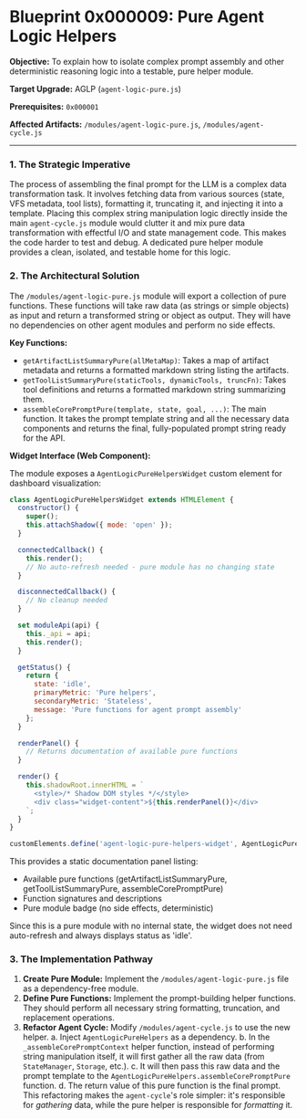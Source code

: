 # Blueprint 0x000009: Pure Agent Logic Helpers

**Objective:** To explain how to isolate complex prompt assembly and other deterministic reasoning logic into a testable, pure helper module.

**Target Upgrade:** AGLP (`agent-logic-pure.js`)


**Prerequisites:** `0x000001`

**Affected Artifacts:** `/modules/agent-logic-pure.js`, `/modules/agent-cycle.js`

---

### 1. The Strategic Imperative

The process of assembling the final prompt for the LLM is a complex data transformation task. It involves fetching data from various sources (state, VFS metadata, tool lists), formatting it, truncating it, and injecting it into a template. Placing this complex string manipulation logic directly inside the main `agent-cycle.js` module would clutter it and mix pure data transformation with effectful I/O and state management code. This makes the code harder to test and debug. A dedicated pure helper module provides a clean, isolated, and testable home for this logic.

### 2. The Architectural Solution

The `/modules/agent-logic-pure.js` module will export a collection of pure functions. These functions will take raw data (as strings or simple objects) as input and return a transformed string or object as output. They will have no dependencies on other agent modules and perform no side effects.

**Key Functions:**
-   `getArtifactListSummaryPure(allMetaMap)`: Takes a map of artifact metadata and returns a formatted markdown string listing the artifacts.
-   `getToolListSummaryPure(staticTools, dynamicTools, truncFn)`: Takes tool definitions and returns a formatted markdown string summarizing them.
-   `assembleCorePromptPure(template, state, goal, ...)`: The main function. It takes the prompt template string and all the necessary data components and returns the final, fully-populated prompt string ready for the API.

**Widget Interface (Web Component):**

The module exposes a `AgentLogicPureHelpersWidget` custom element for dashboard visualization:

```javascript
class AgentLogicPureHelpersWidget extends HTMLElement {
  constructor() {
    super();
    this.attachShadow({ mode: 'open' });
  }

  connectedCallback() {
    this.render();
    // No auto-refresh needed - pure module has no changing state
  }

  disconnectedCallback() {
    // No cleanup needed
  }

  set moduleApi(api) {
    this._api = api;
    this.render();
  }

  getStatus() {
    return {
      state: 'idle',
      primaryMetric: 'Pure helpers',
      secondaryMetric: 'Stateless',
      message: 'Pure functions for agent prompt assembly'
    };
  }

  renderPanel() {
    // Returns documentation of available pure functions
  }

  render() {
    this.shadowRoot.innerHTML = `
      <style>/* Shadow DOM styles */</style>
      <div class="widget-content">${this.renderPanel()}</div>
    `;
  }
}

customElements.define('agent-logic-pure-helpers-widget', AgentLogicPureHelpersWidget);
```

This provides a static documentation panel listing:
- Available pure functions (getArtifactListSummaryPure, getToolListSummaryPure, assembleCorePromptPure)
- Function signatures and descriptions
- Pure module badge (no side effects, deterministic)

Since this is a pure module with no internal state, the widget does not need auto-refresh and always displays status as 'idle'.

### 3. The Implementation Pathway

1.  **Create Pure Module:** Implement the `/modules/agent-logic-pure.js` file as a dependency-free module.
2.  **Define Pure Functions:** Implement the prompt-building helper functions. They should perform all necessary string formatting, truncation, and replacement operations.
3.  **Refactor Agent Cycle:** Modify `/modules/agent-cycle.js` to use the new helper.
    a.  Inject `AgentLogicPureHelpers` as a dependency.
    b.  In the `_assembleCorePromptContext` helper function, instead of performing string manipulation itself, it will first gather all the raw data (from `StateManager`, `Storage`, etc.).
    c.  It will then pass this raw data and the prompt template to the `AgentLogicPureHelpers.assembleCorePromptPure` function.
    d.  The return value of this pure function is the final prompt.
    This refactoring makes the `agent-cycle`'s role simpler: it's responsible for *gathering* data, while the pure helper is responsible for *formatting* it.